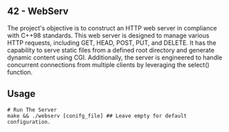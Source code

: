## 42 - WebServ

The project's objective is to construct an HTTP web server in compliance with C++98 standards. This web server is designed to manage various HTTP requests, including GET, HEAD, POST, PUT, and DELETE. It has the capability to serve static files from a defined root directory and generate dynamic content using CGI. Additionally, the server is engineered to handle concurrent connections from multiple clients by leveraging the select() function.

## Usage
   ```shell
# Run The Server
 make && ./webserv [conifg_file] ## Leave empty for default configuration.
   ```
